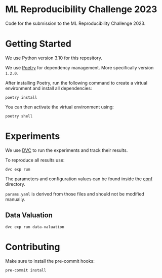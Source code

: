 # ML Reproducibility Challenge 2023

Code for the submission to the ML Reproducibility Challenge 2023.

# Getting Started

We use Python version 3.10 for this repository.

We use [Poetry](https://python-poetry.org/) for dependency management. More specifically version `1.2.0`.

After installing Poetry, run the following command to create a virtual environment and install
all dependencies:

```shell
poetry install
```

You can then activate the virtual environment using:

```shell
poetry shell
```

# Experiments

We use [DVC](https://dvc.org/) to run the experiments and track their results.

To reproduce all results use:

```shell
dvc exp run
```

The parameters and configuration values can be found inside the [conf](conf/)
directory.

`params.yaml` is derived from those files and should not be modified manually.

## Data Valuation

```shell
dvc exp run data-valuation
```

# Contributing

Make sure to install the pre-commit hooks:

```shell
pre-commit install
```


